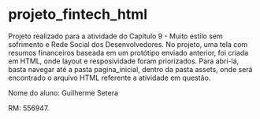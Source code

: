 # projeto_fintech_html

Projeto realizado para a atividade do  Capítulo 9 - Muito estilo sem sofrimento e Rede Social dos Desenvolvedores.
No projeto, uma tela com resumos financeiros baseada em um protótipo enviado anterior, foi criada em HTML, onde layout e resposividade foram priorizados.
Para abri-lá, basta navegar até a pasta pagina_inicial, dentro da pasta assets, onde será encontrado o arquivo HTML referente a atividade em questão.

Nome do aluno: Guilherme Setera

RM: 556947.
